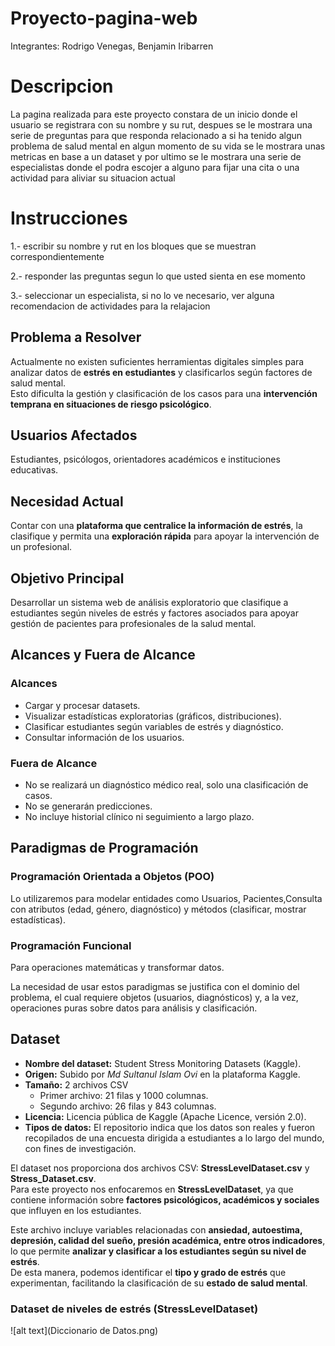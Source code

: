 # Proyecto-pagina-web
Integrantes: Rodrigo Venegas, Benjamin Iribarren

# Descripcion
La pagina realizada para este proyecto constara de un inicio donde el usuario se registrara con su nombre y su rut,
despues se le mostrara una serie de preguntas para que responda relacionado a si ha tenido algun problema de salud mental en algun momento de su vida
se le mostrara unas metricas en base a un dataset y por ultimo se le mostrara una serie de especialistas donde el podra escojer a alguno para fijar una cita 
o una actividad para aliviar su situacion actual

# Instrucciones

1.- escribir su nombre y rut en los bloques que se muestran correspondientemente

2.- responder las preguntas segun lo que usted sienta en ese momento

3.- seleccionar un especialista, si no lo ve necesario, ver alguna recomendacion de actividades para la relajacion

## Problema a Resolver
Actualmente no existen suficientes herramientas digitales simples para analizar datos de **estrés en estudiantes** y clasificarlos según factores de salud mental.  
Esto dificulta la gestión y clasificación de los casos para una **intervención temprana en situaciones de riesgo psicológico**.

## Usuarios Afectados
Estudiantes, psicólogos, orientadores académicos e instituciones educativas.
 

## Necesidad Actual
Contar con una **plataforma que centralice la información de estrés**, la clasifique y permita una **exploración rápida** para apoyar la intervención de un profesional.

## Objetivo Principal
Desarrollar un sistema web de análisis exploratorio que clasifique a estudiantes según niveles de estrés y factores asociados para apoyar gestión de pacientes para profesionales de la salud mental.
  

## Alcances y Fuera de Alcance

### Alcances
- Cargar y procesar datasets.  
- Visualizar estadísticas exploratorias (gráficos, distribuciones).  
- Clasificar estudiantes según variables de estrés y diagnóstico.  
- Consultar información de los usuarios.  

### Fuera de Alcance
- No se realizará un diagnóstico médico real, solo una clasificación de casos.  
- No se generarán predicciones.  
- No incluye historial clínico ni seguimiento a largo plazo.  

## Paradigmas de Programación

### Programación Orientada a Objetos (POO)  
Lo utilizaremos para modelar entidades como Usuarios, Pacientes,Consulta con atributos (edad, género, diagnóstico) y métodos (clasificar, mostrar estadísticas).  

### Programación Funcional  
Para operaciones matemáticas y transformar datos.

La necesidad de usar estos paradigmas se justifica con el dominio del problema, el cual requiere objetos (usuarios, diagnósticos) y, a la vez, operaciones puras sobre datos para análisis y  clasificación.

## Dataset

- **Nombre del dataset:** Student Stress Monitoring Datasets (Kaggle).  
- **Origen:** Subido por *Md Sultanul Islam Ovi* en la plataforma Kaggle.  
- **Tamaño:** 2 archivos CSV  
  - Primer archivo: 21 filas y 1000 columnas.  
  - Segundo archivo: 26 filas y 843 columnas.  
- **Licencia:** Licencia pública de Kaggle (Apache Licence, versión 2.0).  
- **Tipos de datos:** El repositorio indica que los datos son reales y fueron recopilados de una encuesta dirigida a estudiantes a lo largo del mundo, con fines de investigación.  

El dataset nos proporciona dos archivos CSV: **StressLevelDataset.csv** y **Stress_Dataset.csv**.  
Para este proyecto nos enfocaremos en **StressLevelDataset**, ya que contiene información sobre **factores psicológicos, académicos y sociales** que influyen en los estudiantes.  

Este archivo incluye variables relacionadas con **ansiedad, autoestima, depresión, calidad del sueño, presión académica, entre otros indicadores**, lo que permite **analizar y clasificar a los estudiantes según su nivel de estrés**.  
De esta manera, podemos identificar el **tipo y grado de estrés** que experimentan, facilitando la clasificación de su **estado de salud mental**.

### Dataset de niveles de estrés (StressLevelDataset)
![alt text](Diccionario de Datos.png)
